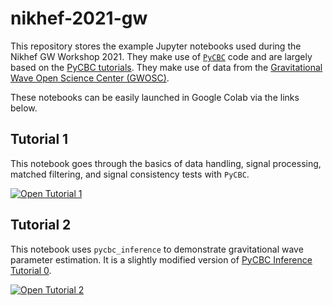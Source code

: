 # nikhef-2021-gw

This repository stores the example Jupyter notebooks used during the Nikhef GW Workshop 2021. They make use of [`PyCBC`](https://github.com/gwastro/pycbc) code and are largely based on the [PyCBC tutorials](https://github.com/gwastro/PyCBC-Tutorials). They make use of data from the [Gravitational Wave Open Science Center (GWOSC)](https://www.gw-openscience.org/).

These notebooks can be easily launched in Google Colab via the links below.

## Tutorial 1
This notebook goes through the basics of data handling, signal processing, matched filtering, and signal consistency tests with `PyCBC`.

[![Open Tutorial 1](https://colab.research.google.com/assets/colab-badge.svg)](https://colab.research.google.com/github/a-r-williamson/nikhef-2021-gw/blob/main/notebooks/tutorial_1_detection.ipynb)

## Tutorial 2
This notebook uses `pycbc_inference` to demonstrate gravitational wave parameter estimation. It is a slightly modified version of [PyCBC Inference Tutorial 0](https://github.com/gwastro/PyCBC-Tutorials).

[![Open Tutorial 2](https://colab.research.google.com/assets/colab-badge.svg)](https://colab.research.google.com/github/a-r-williamson/nikhef-2021-gw/blob/main/notebooks/tutorial_2_inference.ipynb)
